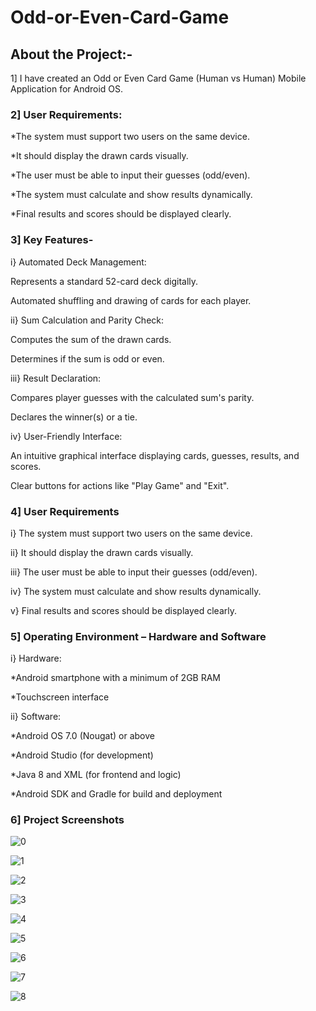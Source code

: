 # Odd-or-Even-Card-Game


## About the Project:- 


1] I have created an Odd or Even Card Game (Human vs Human) Mobile Application for Android OS.


### 2] User Requirements:

*The system must support two users on the same device.

*It should display the drawn cards visually.

*The user must be able to input their guesses (odd/even).

*The system must calculate and show results dynamically.

*Final results and scores should be displayed clearly.


### 3] Key Features-

i} Automated Deck Management:

Represents a standard 52-card deck digitally.

Automated shuffling and drawing of cards for each player.

ii} Sum Calculation and Parity Check:

Computes the sum of the drawn cards.

Determines if the sum is odd or even.

iii} Result Declaration:

Compares player guesses with the calculated sum's parity.

Declares the winner(s) or a tie.

iv} User-Friendly Interface:

An intuitive graphical interface displaying cards, guesses, results, and scores.

Clear buttons for actions like "Play Game" and "Exit".


### 4] User Requirements

i} The system must support two users on the same device.

ii} It should display the drawn cards visually.

iii} The user must be able to input their guesses (odd/even).

iv} The system must calculate and show results dynamically.

v} Final results and scores should be displayed clearly.


### 5] Operating Environment – Hardware and Software 

i} Hardware:

*Android smartphone with a minimum of 2GB RAM

*Touchscreen interface

ii} Software:

*Android OS 7.0 (Nougat) or above

*Android Studio (for development)

*Java 8 and XML (for frontend and logic)

*Android SDK and Gradle for build and deployment


### 6] Project Screenshots


![0](https://github.com/user-attachments/assets/f9ae8374-2e73-45dc-a800-7be9a97f73d0)


![1](https://github.com/user-attachments/assets/da6bb2af-4708-450d-945e-3b7e0799b76a)


![2](https://github.com/user-attachments/assets/b439ab0b-22f8-4087-971e-2df6c8b342a4)


![3](https://github.com/user-attachments/assets/bb0ba39d-6ec1-4f99-a38f-d83597e301e2)


![4](https://github.com/user-attachments/assets/32e68dde-070c-4d3b-8bc2-3ec220719e93)


![5](https://github.com/user-attachments/assets/8b056de0-29cb-4b70-85b0-b801c26e5436)


![6](https://github.com/user-attachments/assets/816deb69-104a-4e93-97dc-0ad06d23c501)


![7](https://github.com/user-attachments/assets/b871122e-1097-49e7-a135-85208f879433)


![8](https://github.com/user-attachments/assets/09404190-b0fd-4c75-92e6-3aa6b25f357f)

